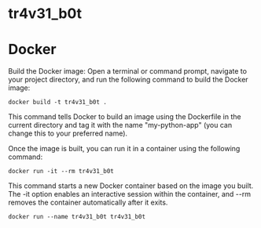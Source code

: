 # tr4v31_b0t

# Docker
Build the Docker image: Open a terminal or command prompt, navigate to your project directory, and run the following command to build the Docker image:

    docker build -t tr4v31_b0t .

This command tells Docker to build an image using the Dockerfile in the current directory and tag it with the name "my-python-app" (you can change this to your preferred name).

Once the image is built, you can run it in a container using the following command:

    docker run -it --rm tr4v31_b0t

This command starts a new Docker container based on the image you built. The -it option enables an interactive session within the container, and --rm removes the container automatically after it exits.

    docker run --name tr4v31_b0t tr4v31_b0t
